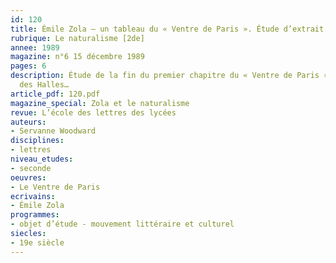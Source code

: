 ```yaml
---
id: 120
title: Émile Zola – un tableau du « Ventre de Paris ». Étude d’extrait
rubrique: Le naturalisme [2de]
annee: 1989
magazine: n°6 15 décembre 1989
pages: 6
description: Étude de la fin du premier chapitre du « Ventre de Paris » – la description
  des Halles…
article_pdf: 120.pdf
magazine_special: Zola et le naturalisme
revue: L’école des lettres des lycées
auteurs:
- Servanne Woodward
disciplines:
- lettres
niveau_etudes:
- seconde
oeuvres:
- Le Ventre de Paris
ecrivains:
- Émile Zola
programmes:
- objet d’étude - mouvement littéraire et culturel
siecles:
- 19e siècle
---
```

